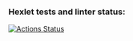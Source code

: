 ### Hexlet tests and linter status:
[![Actions Status](https://github.com/Beleg313/php-project-48/actions/workflows/hexlet-check.yml/badge.svg)](https://github.com/Beleg313/php-project-48/actions)